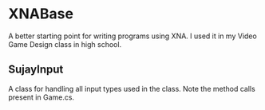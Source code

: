 # XNABase

A better starting point for writing programs using XNA.
I used it in my Video Game Design class in high school.

## SujayInput

A class for handling all input types used in the class.
Note the method calls present in Game.cs.
